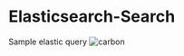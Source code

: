 # Elasticsearch-Search

Sample elastic query
![carbon](https://github.com/cozyloon/Elasticsearch-Search/assets/38062287/bba7d174-3dcc-4141-92be-bb818f277468)
